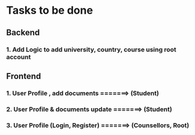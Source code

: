 # Tasks to be done

## Backend
### 1. Add Logic to add university, country, course using root account


## Frontend 
### 1. User Profile , add documents     =======> (Student)
### 2. User Profile & documents update  =======> (Student)
### 3. User Profile (Login, Register)   =======> (Counsellors, Root)
